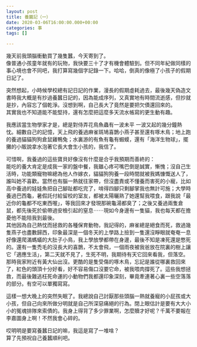 ```yaml
---
layout: post
title: 養蠶記（一）
date: 2020-03-06T16:00:00.000+00:00
categories: 事
tags: []

---
```

幾天前我頭腦衝動買了幾隻蠶，今天寄到了。  
像普通小孩童年就有的玩物，我快要三十了才有機會體驗到。但不同年紀做同樣的事心境也會不同吧，我打算寫幾個字記錄一下。哈哈，倒真的像極了小孩子的假期日記了。  
  
突然想起，小時候學校總有記日記的作業，漫長的假期虛耗過去，最後幾天偽造文書時我大概是有抄過養蠶日記的，因為能成序列，又真實地有時間流逝感，但抄就是抄，內容忘了個乾淨。沒想到啊，自己長大了竟然是要把欠債還回來的。  
其實我也不知道能不能堅持，還有怎麼把這麼多天流水帳寫的更生動有趣。  
  
我應該當生物學家才是，總是對侍弄花鳥魚蟲有一波未平 一波又起的幾分鐘熱忱。細數自己的記憶，天上飛的養過麻雀斑鳩喜鵲小燕子甚至還有啄木鳥；地上跑的養過貓貓狗狗倉鼠雞鴨兔；水裏游的有魚有龜有蝦蟆，還有「海洋生物球」，擺攤的小販說拿水泡著它長大會生小孩的，我信了。  
  
可惜啊，我養過的這些寶貝好像沒有什麼是合乎我預期而善終的：  
能吃的養大肯定是成我一家的盤中餐，我雖心疼可嘴巴倒是誠實，慚愧；沒自己生活時，功能類寵物嘛總為他人作嫁衣，貓貓狗狗養一段時間就被我媽慷慨送人了，誰叫她不喜歡。當然也有腦一熱就往家帶，但沒盡責或不懂養而害死的小寵，比如高中養過的娃娃魚把自己腳趾都吃完了，啃得四腳只剩腳掌我也無計可施；大學時養過巴西龜，暑假託付給留校的室友，都被太陽曬熟了她還幫我喂食，跟我說「最近你的龜都不吃東西喔」，等我回來才發現那碗龜湯都臭了；之後又養過兩隻倉鼠，都先後死於偷帶過安檢引起的窒息⋯⋯現如今身邊有一隻貓，我也每天都在擔憂他不能陪我到最後。  
其他因為自己熱忱而拯救的各種保育動物，我記得的，麻雀總是絕食而死，救過幾隻燕子也盡數歸西，印象最深是一個冬天的上學路上撿到一隻還沒睜眼就奄奄一息好像還爬滿螞蟻的大肚子小鳥，我上學放學都帶在身邊，最後不知是凍死還是憋死的。還有一隻禿毛的沒長大的喜鵲，不太會飛，一個雨夜被我爸放在院裏的樹上讓它「適應生活」，第二天就不見了，生死不明，我期待有天它回來看我，但落空。那時我家附近有黃大仙出沒。更酷的是隻受傷的啄木鳥，忘記是誰從哪裏救回來了，紅色的頭頂十分好看，好不容易傷口沒要它命，被我喂肉撐死了。這些我想拯救，而最後難逃枉死命運的小動物們我都還印象深刻，畢竟牽連著心裏一些空落落的部分。有空可以單獨寫寫。  
  
這樣一想大晚上的突然失眠了。我總說自己討厭那些頭腦一熱就養寵的小屁孩或大小孩，但自己向來所做分明就是自己所深惡痛絕的行為。閉上眼估計是要有大大小小的冤魂排隊來索債的。我身上得背了多少罪業啊，怎麼贖才好呢？千萬不要報在李嘉圖身上啊！不然我會心碎的。  
  
哎明明是要寫養蠶日記的嘛，我這是寫了一堆啥？  
算了先預祝自己養蠶順利吧。
